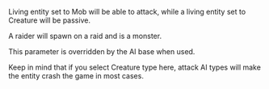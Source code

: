 Living entity set to Mob will be able to attack, while a living entity set to Creature will be passive.

A raider will spawn on a raid and is a monster.

This parameter is overridden by the AI base when used.

Keep in mind that if you select Creature type here, attack AI types will make the entity crash the game in most cases.